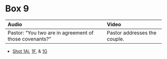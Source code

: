 # Box 9

| Audio | Video |
|:---|:---|
| Pastor: “You two are in agreement of those covenants?” | Pastor addresses the couple. |

* [Shot 1Ai](1Ai.md), [1F](1F.md), & [1G](1G.md)